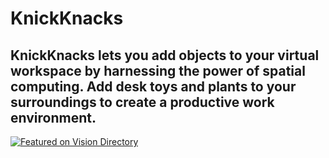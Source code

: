 # KnickKnacks
## KnickKnacks lets you add objects to your virtual workspace by harnessing the power of spatial computing. Add desk toys and plants to your surroundings to create a productive work environment.
[![Featured on Vision Directory](https://vision.directory/badges/black.svg)](https://vision.directory/apps/knickknacks)
